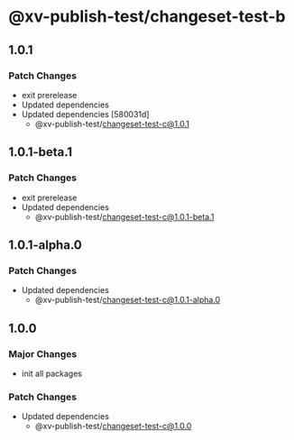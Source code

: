 # @xv-publish-test/changeset-test-b

## 1.0.1

### Patch Changes

- exit prerelease
- Updated dependencies
- Updated dependencies [580031d]
  - @xv-publish-test/changeset-test-c@1.0.1

## 1.0.1-beta.1

### Patch Changes

- exit prerelease
- Updated dependencies
  - @xv-publish-test/changeset-test-c@1.0.1-beta.1

## 1.0.1-alpha.0

### Patch Changes

- Updated dependencies
  - @xv-publish-test/changeset-test-c@1.0.1-alpha.0

## 1.0.0

### Major Changes

- init all packages

### Patch Changes

- Updated dependencies
  - @xv-publish-test/changeset-test-c@1.0.0
